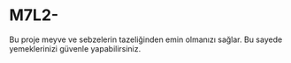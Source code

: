 # M7L2-
Bu proje meyve ve sebzelerin tazeliğinden emin olmanızı sağlar. Bu sayede yemeklerinizi güvenle yapabilirsiniz.
